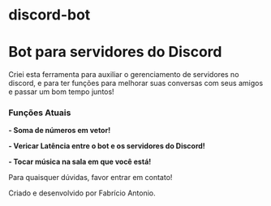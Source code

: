 # discord-bot

<h1> Bot para servidores do Discord </h1>

Criei esta ferramenta para auxiliar o gerenciamento de servidores no discord, e para ter funções para melhorar suas conversas com seus amigos e passar um bom tempo juntos!

<h3> Funções Atuais </h3>

<p><b>- Soma de números em vetor! </b></p>
<p><b>- Vericar Latência entre o bot e os servidores do Discord! </b></p>
<p><b>- Tocar música na sala em que você está! </b></p>

Para quaisquer dúvidas, favor entrar em contato!

Criado e desenvolvido por Fabrício Antonio.
